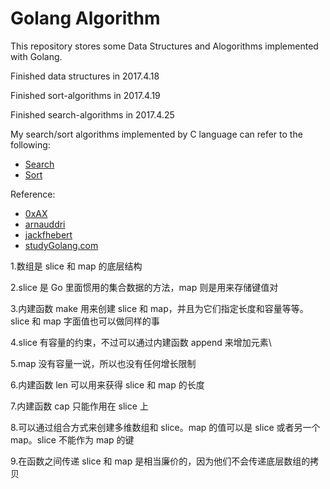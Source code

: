# Golang Algorithm

This repository stores some Data Structures and Alogorithms implemented with Golang.

Finished data structures in 2017.4.18

Finished sort-algorithms in 2017.4.19

Finished search-algorithms in 2017.4.25

My search/sort algorithms implemented by C language can refer to the following:
* [Search](http://www.cnblogs.com/Juntaran/p/5729988.html)
* [Sort](http://www.cnblogs.com/Juntaran/p/5709618.html)

Reference:
* [0xAX](https://github.com/0xAX/go-algorithms)
* [arnauddri](https://github.com/arnauddri/algorithms)
* [jackfhebert](https://github.com/jackfhebert/hashtable)
* [studyGolang.com](http://studygolang.com/articles/2335)

1.数组是 slice 和 map 的底层结构

2.slice 是 Go 里面惯用的集合数据的方法，map 则是用来存储键值对

3.内建函数 make 用来创建 slice 和 map，并且为它们指定长度和容量等等。slice 和 map 字面值也可以做同样的事

4.slice 有容量的约束，不过可以通过内建函数 append 来增加元素\

5.map 没有容量一说，所以也没有任何增长限制

6.内建函数 len 可以用来获得 slice 和 map 的长度

7.内建函数 cap 只能作用在 slice 上

8.可以通过组合方式来创建多维数组和 slice。map 的值可以是 slice 或者另一个 map。slice 不能作为 map 的键

9.在函数之间传递 slice 和 map 是相当廉价的，因为他们不会传递底层数组的拷贝